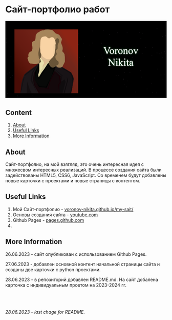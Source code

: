 # Сайт-портфолио работ


![main-sait-image](/img/for-README/main-image.png)


## **Content**
1. [About](/README.md#about)
2. [Useful Links](/README.md#useful-links)
3. [More Information](/README.md#more-information)

## **About**
Сайт-портфолио, на мой взягляд, это очень интересная идея с множесвом интересных реализаций. 
В процессе создания сайта были задействованы HTML5, CSS6, JavaScript. Со временем будут добавлены новые карточки с проектами и новые страницы с контентом.


## **Useful Links**
1. Мой Сайт-портфолио - [voronov-nikita.github.io/my-sait/](https://voronov-nikita.github.io/my-sait/)
2. Основы создания сайта - [youtube.com]()
3. Github Pages - [pages.github.com](https://pages.github.com/)
4. 


## **More Information**

26.06.2023 - сайт опубликован с использованием Github Pages.

27.06.2023 - добавлен основной контент начальной страницы сайта и созданы две карточки с python проектами.

28.06.2023 - в репозиторий добавлен README.md. На сайт добалена карточка с индивидуальным проетом на 2023-2024 гг. 

<br><br>

###### 28.06.2023 - last chage for README.